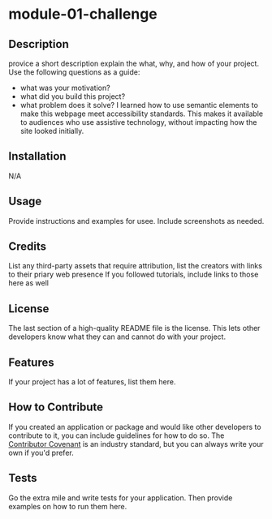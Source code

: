 # module-01-challenge

## Description

provice a short description explain the what, why, and how of your project. Use the following questions as a guide:

- what was your motivation?
- what did you build this project?
- what problem does it solve?
I learned how to use semantic elements to make this webpage meet accessibility standards. This makes it available to audiences who use assistive technology, without impacting how the site looked initially.

## Installation

N/A

## Usage

Provide instructions and examples for usee. Include screenshots as needed.

## Credits

List any third-party assets that require attribution, list the creators with links to their priary web presence 
If you followed tutorials, include links to those here as well

## License

The last section of a high-quality README file is the license. This lets other developers know what they can and cannot do with your project.

## Features

If your project has a lot of features, list them here.

## How to Contribute

If you created an application or package and would like other developers to contribute to it, you can include guidelines for how to do so. The [Contributor Covenant](https://www.contributor-covenant.org/) is an industry standard, but you can always write your own if you'd prefer.

## Tests

Go the extra mile and write tests for your application. Then provide examples on how to run them here.

